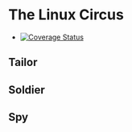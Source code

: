 # The Linux Circus

* [![Coverage Status](https://coveralls.io/repos/cloudfoundry-incubator/linux-circus/badge.png?branch=HEAD)](https://coveralls.io/r/cloudfoundry-incubator/linux-circus?branch=HEAD)

## Tailor

## Soldier

## Spy
